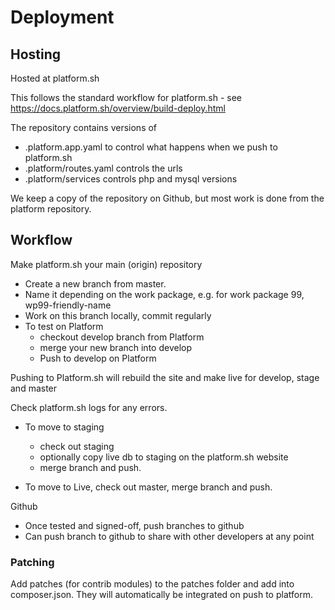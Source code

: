 # Deployment

## Hosting

Hosted at platform.sh

This follows the standard workflow for platform.sh - see https://docs.platform.sh/overview/build-deploy.html

The repository contains versions of
* .platform.app.yaml to control what happens when we push to platform.sh
* .platform/routes.yaml controls the urls
* .platform/services controls php and mysql versions

We keep a copy of the repository on Github, but most work is done from the platform repository.

## Workflow

Make platform.sh your main (origin) repository

* Create a new branch from master.
* Name it depending on the work package, e.g. for work package 99,
wp99-friendly-name
* Work on this branch locally, commit regularly
* To test on Platform
  * checkout develop branch from Platform
  * merge your new branch into develop
  * Push to develop on Platform

Pushing to Platform.sh will rebuild the site and make live for develop, stage and master

Check platform.sh logs for any errors.

* To move to staging
  * check out staging
  * optionally copy live db to staging on the platform.sh website
  * merge branch and push.

* To move to Live, check out master, merge branch and push.

Github
* Once tested and signed-off, push branches to github
* Can push branch to github to share with other developers at any point


### Patching
Add patches (for contrib modules) to the patches folder and add into composer.json.
They will automatically be integrated on push to platform.
